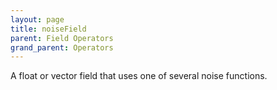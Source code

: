 ```yaml
---
layout: page
title: noiseField
parent: Field Operators
grand_parent: Operators
---
```


A float or vector field that uses one of several noise functions.
